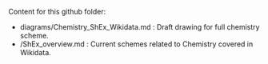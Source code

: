 Content for this github folder:
- diagrams/Chemistry_ShEx_Wikidata.md : Draft drawing for full chemistry scheme.
- /ShEx_overview.md : Current schemes related to Chemistry covered in Wikidata.
